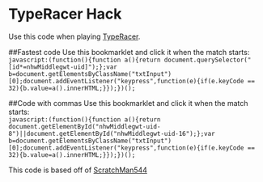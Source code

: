 # TypeRacer Hack
Use this code when playing [TypeRacer](http://play.typeracer.com/).

##Fastest code
Use this bookmarklet and click it when the match starts:<br/>
```javascript:(function(){function a(){return document.querySelector("[id*=nhwMiddlegwt-uid]");};var b=document.getElementsByClassName("txtInput")[0];document.addEventListener("keypress",function(e){if(e.keyCode == 32){b.value=a().innerHTML;}});})();```

##Code with commas
Use this bookmarklet and click it when the match starts:<br/>
```javascript:(function(){function a(){return document.getElementById("nhwMiddlegwt-uid-8")||document.getElementById("nhwMiddlegwt-uid-16");};var b=document.getElementsByClassName("txtInput")[0];document.addEventListener("keypress",function(e){if(e.keyCode == 32){b.value=a().innerHTML;}});})();```

This code is based off of [ScratchMan544](https://github.com/ScratchMan544/typeracer-hack)
